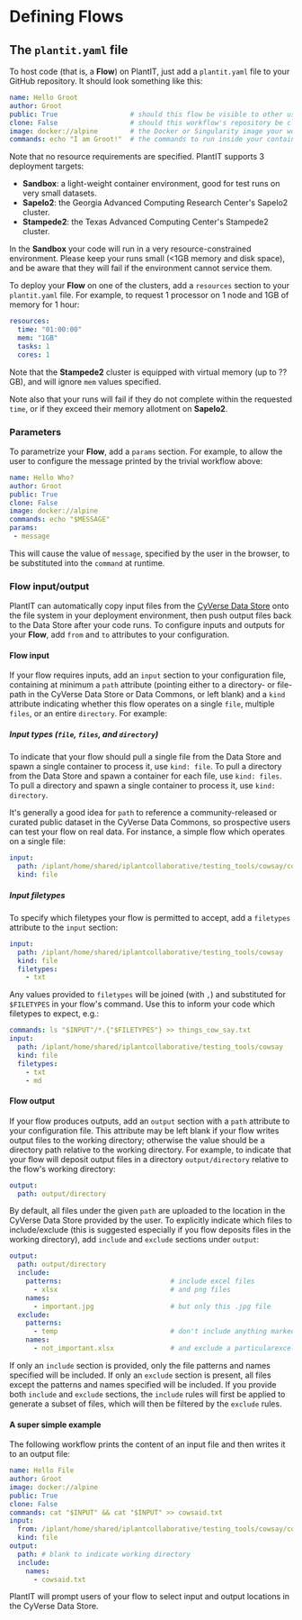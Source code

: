 # Defining Flows

## The `plantit.yaml` file

To host code (that is, a **Flow**) on PlantIT, just add a `plantit.yaml` file to your GitHub repository. It should look something like this:

```yaml
name: Hello Groot
author: Groot
public: True                  # should this flow be visible to other users of PlantIT?
clone: False                  # should this workflow's repository be cloned to the deployment target before running?
image: docker://alpine        # the Docker or Singularity image your workflow's container(s) will be built from
commands: echo "I am Groot!"  # the commands to run inside your container(s)
```

Note that no resource requirements are specified. PlantIT supports 3 deployment targets:
 
 - **Sandbox**: a light-weight container environment, good for test runs on very small datasets.
 - **Sapelo2**: the Georgia Advanced Computing Research Center's Sapelo2 cluster.
 - **Stampede2**: the Texas Advanced Computing Center's Stampede2 cluster.
 
In the **Sandbox** your code will run in a very resource-constrained environment. Please keep your runs small (<1GB memory and disk space), and be aware that they will fail if the environment cannot service them.

To deploy your **Flow** on one of the clusters, add a `resources` section to your `plantit.yaml` file. For example, to request 1 processor on 1 node and 1GB of memory for 1 hour:

```yaml
resources:
  time: "01:00:00"
  mem: "1GB"
  tasks: 1
  cores: 1
```

Note that the **Stampede2** cluster is equipped with virtual memory (up to ?? GB), and will ignore `mem` values specified.

Note also that your runs will fail if they do not complete within the requested `time`, or if they exceed their memory allotment on **Sapelo2**.

### Parameters

To parametrize your **Flow**, add a `params` section. For example, to allow the user to configure the message printed by the trivial workflow above:

```yaml
name: Hello Who?
author: Groot
public: True
clone: False
image: docker://alpine
commands: echo "$MESSAGE"
params:
 - message
```

This will cause the value of `message`, specified by the user in the browser, to be substituted into the `command` at runtime.

### Flow input/output

PlantIT can automatically copy input files from the [CyVerse Data Store](https://www.cyverse.org/data-store) onto the file system in your deployment environment, then push output files back to the Data Store after your code runs. To configure inputs and outputs for your **Flow**, add `from` and `to` attributes to your configuration.

#### Flow input

If your flow requires inputs, add an `input` section to your configuration file, containing at minimum a `path` attribute (pointing either to a directory- or file-path in the CyVerse Data Store or Data Commons, or left blank) and a `kind` attribute indicating whether this flow operates on a single `file`, multiple `files`, or an entire `directory`. For example:

##### Input types (`file`, `files`, and `directory`)

To indicate that your flow should pull a single file from the Data Store and spawn a single container to process it, use `kind: file`. To pull a directory from the Data Store and spawn a container for each file, use `kind: files`. To pull a directory and spawn a single container to process it, use `kind: directory`.

It's generally a good idea for `path` to reference a community-released or curated public dataset in the CyVerse Data Commons, so prospective users can test your flow on real data. For instance, a simple flow which operates on a single file:

```yaml
input:
  path: /iplant/home/shared/iplantcollaborative/testing_tools/cowsay/cowsay.txt
  kind: file
```

##### Input filetypes

To specify which filetypes your flow is permitted to accept, add a `filetypes` attribute to the `input` section:

```yaml
input:
  path: /iplant/home/shared/iplantcollaborative/testing_tools/cowsay
  kind: file
  filetypes:
    - txt
```

Any values provided to `filetypes` will be joined (with `,`) and substituted for `$FILETYPES` in your flow's command. Use this to inform your code which filetypes to expect, e.g.:

```yaml
commands: ls "$INPUT"/*.{"$FILETYPES"} >> things_cow_say.txt
input:
  path: /iplant/home/shared/iplantcollaborative/testing_tools/cowsay
  kind: file
  filetypes:
    - txt
    - md     
```

#### Flow output

If your flow produces outputs, add an `output` section with a `path` attribute to your configuration file. This attribute may be left blank if your flow writes output files to the working directory; otherwise the value should be a directory path relative to the working directory. For example, to indicate that your flow will deposit output files in a directory `output/directory` relative to the flow's working directory:

```yaml
output:
  path: output/directory
```

By default, all files under the given `path` are uploaded to the location in the CyVerse Data Store provided by the user. To explicitly indicate which files to include/exclude (this is suggested especially if you flow deposits files in the working directory), add `include` and `exclude` sections under `output`:

```yaml
output:
  path: output/directory
  include:
    patterns:                           # include excel files
      - xlsx                            # and png files
    names:                              
      - important.jpg                   # but only this .jpg file
  exclude:
    patterns:
      - temp                            # don't include anything marked temp
    names:
      - not_important.xlsx              # and exclude a particularexcel file
```

If only an `include` section is provided, only the file patterns and names specified will be included. If only an `exclude` section is present, all files except the patterns and names specified will be included. If you provide both `include` and `exclude` sections, the `include` rules will first be applied to generate a subset of files, which will then be filtered by the `exclude` rules.

#### A super simple example

The following workflow prints the content of an input file and then writes it to an output file:

```yaml
name: Hello File
author: Groot
image: docker://alpine
public: True
clone: False
commands: cat "$INPUT" && cat "$INPUT" >> cowsaid.txt
input:
  from: /iplant/home/shared/iplantcollaborative/testing_tools/cowsay/cowsay.txt
  kind: file
output:
  path: # blank to indicate working directory
  include:
    names:                              
      - cowsaid.txt
```

PlantIT will prompt users of your flow to select input and output locations in the CyVerse Data Store.

